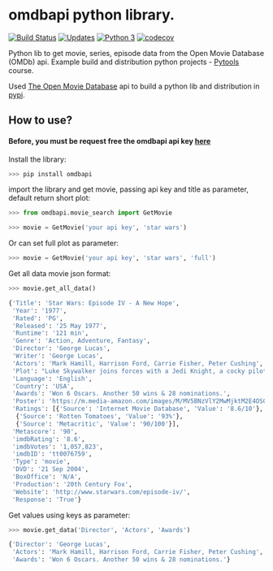 # omdbapi python library.
[![Build Status](https://travis-ci.org/dubirajara/omdbapi.svg?branch=master)](https://travis-ci.org/dubirajara/omdbapi)
[![Updates](https://pyup.io/repos/github/dubirajara/omdbapi/shield.svg)](https://pyup.io/repos/github/dubirajara/omdbapi/)
[![Python 3](https://pyup.io/repos/github/dubirajara/omdbapi/python-3-shield.svg)](https://pyup.io/repos/github/dubirajara/omdbapi/)
[![codecov](https://codecov.io/gh/dubirajara/omdbapi/branch/master/graph/badge.svg)](https://codecov.io/gh/dubirajara/omdbapi)

Python lib to get movie, series, episode data from the Open Movie Database (OMDb) api.
Example build and distribution python projects - [Pytools](http://www.python.pro.br) course.

Used [The Open Movie Database](http://www.omdbapi.com) api to build a python lib and distribution in [pypi](https://pypi.org/project/omdbapi/).

## How to use?

#### Before, you must be request free the omdbapi api key [here](http://www.omdbapi.com/apikey.aspx?__EVENTTARGET=freeAcct&__EVENTARGUMENT=&__LASTFOCUS=&__VIEWSTATE=%2FwEPDwUKLTIwNDY4MTIzNQ9kFgYCAQ9kFgICBw8WAh4HVmlzaWJsZWhkAgIPFgIfAGhkAgMPFgIfAGhkGAEFHl9fQ29udHJvbHNSZXF1aXJlUG9zdEJhY2tLZXlfXxYDBQtwYXRyZW9uQWNjdAUIZnJlZUFjY3QFCGZyZWVBY2N0x0euvR%2FzVv1jLU3mGetH4R3kWtYKWACCaYcfoP1IY8g%3D&__VIEWSTATEGENERATOR=5E550F58&__EVENTVALIDATION=%2FwEdAAU5GG7XylwYou%2BzznFv7FbZmSzhXfnlWWVdWIamVouVTzfZJuQDpLVS6HZFWq5fYpioiDjxFjSdCQfbG0SWduXFd8BcWGH1ot0k0SO7CfuulN6vYN8IikxxqwtGWTciOwQ4e4xie4N992dlfbpyqd1D&at=freeAcct&Email=)

Install the library:
```python
>>> pip install omdbapi
```

import the library and get movie, passing api key and title as parameter, default return short plot:
```python
>>> from omdbapi.movie_search import GetMovie

>>> movie = GetMovie('your api key', 'star wars')
```

Or can set full plot as parameter:
```python
>>> movie = GetMovie('your api key', 'star wars', 'full')
```

Get all data movie json format:
```python
>>> movie.get_all_data()

{'Title': 'Star Wars: Episode IV - A New Hope',
 'Year': '1977',
 'Rated': 'PG',
 'Released': '25 May 1977',
 'Runtime': '121 min',
 'Genre': 'Action, Adventure, Fantasy',
 'Director': 'George Lucas',
 'Writer': 'George Lucas',
 'Actors': 'Mark Hamill, Harrison Ford, Carrie Fisher, Peter Cushing',
 'Plot': "Luke Skywalker joins forces with a Jedi Knight, a cocky pilot, a Wookiee and two droids to save the galaxy from the Empire's world-destroying battle-station, while also attempting to rescue Princess Leia from the evil Darth Vader.",
 'Language': 'English',
 'Country': 'USA',
 'Awards': 'Won 6 Oscars. Another 50 wins & 28 nominations.',
 'Poster': 'https://m.media-amazon.com/images/M/MV5BNzVlY2MwMjktM2E4OS00Y2Y3LWE3ZjctYzhkZGM3YzA1ZWM2XkEyXkFqcGdeQXVyNzkwMjQ5NzM@._V1_SX300.jpg',
 'Ratings': [{'Source': 'Internet Movie Database', 'Value': '8.6/10'},
  {'Source': 'Rotten Tomatoes', 'Value': '93%'},
  {'Source': 'Metacritic', 'Value': '90/100'}],
 'Metascore': '90',
 'imdbRating': '8.6',
 'imdbVotes': '1,057,823',
 'imdbID': 'tt0076759',
 'Type': 'movie',
 'DVD': '21 Sep 2004',
 'BoxOffice': 'N/A',
 'Production': '20th Century Fox',
 'Website': 'http://www.starwars.com/episode-iv/',
 'Response': 'True'}
```

Get values using keys as parameter:
```python
>>> movie.get_data('Director', 'Actors', 'Awards')

{'Director': 'George Lucas',
 'Actors': 'Mark Hamill, Harrison Ford, Carrie Fisher, Peter Cushing',
 'Awards': 'Won 6 Oscars. Another 50 wins & 28 nominations.'}
```
